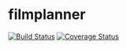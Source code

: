 # filmplanner

[![Build Status](https://travis-ci.org/filmplanner/filmplanner.svg?branch=master)](https://travis-ci.org/filmplanner/filmplanner)
[![Coverage Status](https://coveralls.io/repos/github/filmplanner/filmplanner/badge.svg?branch=%28detached+from+21cfebc%29)](https://coveralls.io/github/filmplanner/filmplanner?branch=%28detached+from+21cfebc%29)